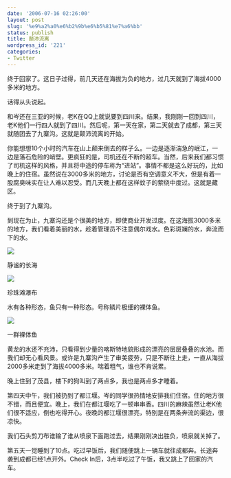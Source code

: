 ```yaml
---
date: '2006-07-16 02:26:00'
layout: post
slug: '%e9%a2%a0%e6%b2%9b%e6%b5%81%e7%a6%bb'
status: publish
title: 颠沛流离
wordpress_id: '221'
categories:
- Twitter
---
```


终于回家了。这日子过得，前几天还在海拔为负的地方，过几天就到了海拔4000多米的地方。


话得从头说起。


和岑还在三亚的时候，老K在QQ上就说要到四川来。结果，我刚刚一回到四川，老K他们一行四人就到了四川。然后呢，第一天在家，第二天就去了成都，第三天就随团去了九寨沟。这就是颠沛流离的开始。


你能想想10个小时的汽车在山上颠来倒去的样子么。一边是逐渐湍急的岷江，一边是落石危险的峭壁。更疯狂的是，司机还在不断的超车。当然，后来我们都习惯了司机这样的风格，并且将中途的停车称为“进站”。事情不都是这么好玩的，比如晚上的住宿。虽然说在3000多米的地方，讨论是否有空调意义不大，但是有着一股腐臭味实在让人难以忍受。而几天晚上都在这样蚊子的萦绕中度过。这就是藏区。


终于到了九寨沟。


到现在为止，九寨沟还是个很美的地方，即使商业开发过度。在这海拔3000多米的地方，我们看着美丽的水，趁着管理员不注意偶尔戏水。色彩斑斓的水，奔流而下的水。


[![](http://tkfiles.storage.msn.com/x1pRTZV02Ww2pnGvrhyBzMu0LOZdYhXDKXbaJOvcO2ngfS5XOtL7KjVPR8GtB9aF6W_grkX7VEbTnaOizB0iMUv4j_02fVgIYC2i_YHFq2Ltc0Vo8yoVQtiQ3qFIqV93ztqWFNomxkEnl0)](http://tkfiles.storage.msn.com/x1pRTZV02Ww2pnGvrhyBzMu0LOZdYhXDKXbaJOvcO2ngfS5XOtL7KjVPR8GtB9aF6W_grkX7VEbTnaOizB0iMUv4j_02fVgIYC2i_YHFq2Ltc0Vo8yoVQtiQ3qFIqV93ztqWFNomxkEnl0)


静谧的长海


[![](http://tkfiles.storage.msn.com/x1pRTZV02Ww2pnGvrhyBzMu0KBCnsUVbjbwqwO24i-BhJbBlBCAH-Sl1iJfxKY72j5o1T_w4KEGgiCnzw7KSFo99Dmd5K-lbXqlLpIHXobgC4Rlq-RZ1L-EO5OClCbjEPuTMd8XtDObD4E)](http://tkfiles.storage.msn.com/x1pRTZV02Ww2pnGvrhyBzMu0KBCnsUVbjbwqwO24i-BhJbBlBCAH-Sl1iJfxKY72j5o1T_w4KEGgiCnzw7KSFo99Dmd5K-lbXqlLpIHXobgC4Rlq-RZ1L-EO5OClCbjEPuTMd8XtDObD4E)


珍珠滩瀑布


水有各种形态，鱼只有一种形态。号称鳞片极细的裸体鱼。


[![](http://tkfiles.storage.msn.com/x1pRTZV02Ww2pnGvrhyBzMu0MT6TDQAvwVhVMZ-PzEoZJ3_kWV2kncebfALTFzwLQJR12GchcNEEgh--r8gSrzs2Pn_pU6WrFkOPEnoG0LE2SPed7Mdz0mIe6DNSollUCuUOxxz2IcceAo)](http://tkfiles.storage.msn.com/x1pRTZV02Ww2pnGvrhyBzMu0MT6TDQAvwVhVMZ-PzEoZJ3_kWV2kncebfALTFzwLQJR12GchcNEEgh--r8gSrzs2Pn_pU6WrFkOPEnoG0LE2SPed7Mdz0mIe6DNSollUCuUOxxz2IcceAo)


一群裸体鱼


黄龙的水还不充沛，只看得到少量的喀斯特地貌形成的漂亮的层层叠叠的水池。而我们却无心看风景。或许是九寨沟产生了审美疲劳，只是不断往上走，一直从海拔2000多米走到了海拔4000多米。喘着粗气，谁也不肯说累。


晚上住到了茂县，楼下的狗叫到了两点多，我也是两点多才睡着。


第四天中午，我们被扔到了都江堰。岑的同学很热情地安排我们住宿。住的地方很不错，而且便宜。晚上，我们在都江堰吃了一顿串串香。四川的麻辣虽然让老K他们很不适应，倒也吃得开心。夜晚的都江堰很漂亮，特别是在两条奔流的渠边，很凉快。


我们石头剪刀布谁输了谁从喷泉下面跑过去，结果刚刚决出胜负，喷泉就关掉了。


第五天一觉睡到了10点。吃过早饭后，我们随便跳上一辆车就往成都奔。长途奔袭到成都已经1点开外。Check In后，3点半吃过了午饭，我又跳上了回家的汽车。
